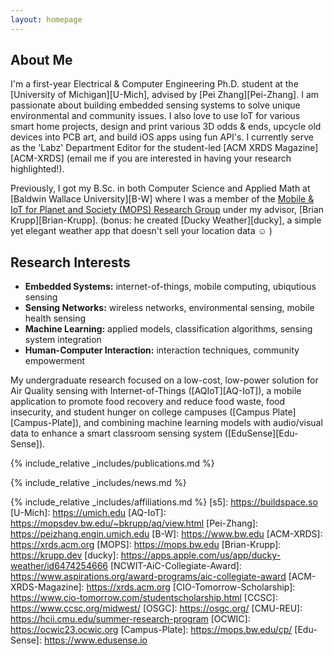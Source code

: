 ```yaml
---
layout: homepage
---
```


## About Me

I'm a first-year Electrical & Computer Engineering Ph.D. student at the [University of Michigan][U-Mich], advised by [Pei Zhang][Pei-Zhang]. I am passionate about building embedded sensing systems to solve unique environmental and community issues. I also love to use IoT for various smart home projects, design and print various 3D odds & ends, upcycle old devices into PCB art, and build iOS apps using fun API's. I currently serve as the 'Labz' Department Editor for the student-led [ACM XRDS Magazine][ACM-XRDS] (email me if you are interested in having your research highlighted!).

Previously, I got my B.Sc. in both Computer Science and Applied Math at [Baldwin Wallace University][B-W] where I was a member of the [Mobile & IoT for Planet and Society (MOPS) Research Group](images/research/mops-archive.pdf) under my advisor, [Brian Krupp][Brian-Krupp]. (bonus: he created [Ducky Weather][ducky], a simple yet elegant weather app that doesn't sell your location data ☺ )

## Research Interests

- **Embedded Systems:** internet-of-things, mobile computing, ubiqutious sensing
- **Sensing Networks:** wireless networks, environmental sensing, mobile health sensing
- **Machine Learning:** applied models, classification algorithms, sensing system integration
- **Human-Computer Interaction:** interaction techniques, community empowerment

My undergraduate research focused on a low-cost, low-power solution for Air Quality sensing with Internet-of-Things ([AQIoT][AQ-IoT]), a mobile application to promote food recovery and reduce food waste, food insecurity, and student hunger on college campuses ([Campus Plate][Campus-Plate]), and combining machine learning models with audio/visual data to enhance a smart classroom sensing system ([EduSense][Edu-Sense]).


{% include_relative _includes/publications.md %}

{% include_relative _includes/news.md %}

{% include_relative _includes/affiliations.md %}
[s5]: https://buildspace.so
[U-Mich]: https://umich.edu
[AQ-IoT]: https://mopsdev.bw.edu/~bkrupp/aq/view.html
[Pei-Zhang]: https://peizhang.engin.umich.edu
[B-W]: https://www.bw.edu
[ACM-XRDS]: https://xrds.acm.org
[MOPS]: https://mops.bw.edu
[Brian-Krupp]: https://krupp.dev
[ducky]: https://apps.apple.com/us/app/ducky-weather/id6474254666
[NCWIT-AiC-Collegiate-Award]: https://www.aspirations.org/award-programs/aic-collegiate-award 
[ACM-XRDS-Magazine]: https://xrds.acm.org
[CIO-Tomorrow-Scholarship]: https://www.cio-tomorrow.com/studentscholarship.html
[CCSC]: https://www.ccsc.org/midwest/
[OSGC]: https://osgc.org/
[CMU-REU]: https://hcii.cmu.edu/summer-research-program
[OCWIC]: https://ocwic23.ocwic.org
[Campus-Plate]: https://mops.bw.edu/cp/
[Edu-Sense]: https://www.edusense.io
